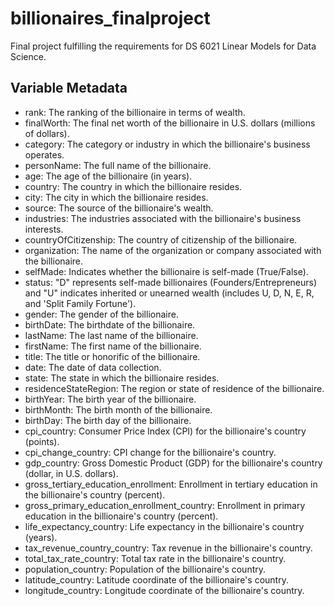 # billionaires_finalproject
Final project fulfilling the requirements for DS 6021 Linear Models for Data Science.


## Variable Metadata
* rank: The ranking of the billionaire in terms of wealth.
* finalWorth: The final net worth of the billionaire in U.S. dollars (millions of dollars).
* category: The category or industry in which the billionaire's business operates.
* personName: The full name of the billionaire.
* age: The age of the billionaire (in years).
* country: The country in which the billionaire resides.
* city: The city in which the billionaire resides.
* source: The source of the billionaire's wealth.
* industries: The industries associated with the billionaire's business interests.
* countryOfCitizenship: The country of citizenship of the billionaire.
* organization: The name of the organization or company associated with the billionaire.
* selfMade: Indicates whether the billionaire is self-made (True/False).
* status: "D" represents self-made billionaires (Founders/Entrepreneurs) and "U" indicates inherited or unearned wealth (includes U, D, N, E, R, and 'Split Family Fortune').
* gender: The gender of the billionaire.
* birthDate: The birthdate of the billionaire.
* lastName: The last name of the billionaire.
* firstName: The first name of the billionaire.
* title: The title or honorific of the billionaire.
* date: The date of data collection.
* state: The state in which the billionaire resides.
* residenceStateRegion: The region or state of residence of the billionaire.
* birthYear: The birth year of the billionaire.
* birthMonth: The birth month of the billionaire.
* birthDay: The birth day of the billionaire.
* cpi_country: Consumer Price Index (CPI) for the billionaire's country (points).
* cpi_change_country: CPI change for the billionaire's country.
* gdp_country: Gross Domestic Product (GDP) for the billionaire's country (dollar, in U.S. dollars).
* gross_tertiary_education_enrollment: Enrollment in tertiary education in the billionaire's country (percent).
* gross_primary_education_enrollment_country: Enrollment in primary education in the billionaire's country (percent).
* life_expectancy_country: Life expectancy in the billionaire's country (years).
* tax_revenue_country_country: Tax revenue in the billionaire's country.
* total_tax_rate_country: Total tax rate in the billionaire's country.
* population_country: Population of the billionaire's country.
* latitude_country: Latitude coordinate of the billionaire's country.
* longitude_country: Longitude coordinate of the billionaire's country.